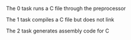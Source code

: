 The 0 task runs a C file through the preprocessor

The 1 task compiles a C file but does not link

The 2 task generates assembly code for C 
